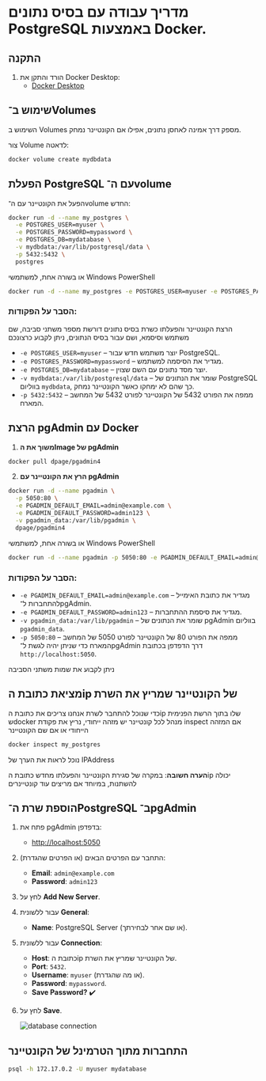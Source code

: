 # מדריך עבודה עם בסיס נתונים PostgreSQL באמצעות Docker.


## התקנה

1. הורד והתקן את Docker Desktop:
   - [Docker Desktop](https://www.docker.com/)

## שימוש ב־Volumes
השימוש ב Volumes מספק דרך אמינה לאחסן נתונים, אפילו אם הקונטיינר נמחק.


צור Volume לדאטה:

```bash
docker volume create mydbdata
```

## הפעלת PostgreSQL עם ה־volume

הפעל את הקונטיינר עם ה־volume החדש:

```bash
docker run -d --name my_postgres \
  -e POSTGRES_USER=myuser \
  -e POSTGRES_PASSWORD=mypassword \
  -e POSTGRES_DB=mydatabase \
  -v mydbdata:/var/lib/postgresql/data \
  -p 5432:5432 \
  postgres
```
או בשורה אחת, למשתמשי Windows PowerShell 

```bash
docker run -d --name my_postgres -e POSTGRES_USER=myuser -e POSTGRES_PASSWORD=mypassword -e POSTGRES_DB=mydatabase -v mydbdata:/var/lib/postgresql/data -p 5432:5432 postgres
```
### הסבר על הפקודות:

הרצת הקונטיינר והפעלתו כשרת בסיס נתונים דורשת מספר משתני סביבה, שם משתמש וסיסמא, ושם עבור בסיס הנתונים, ניתן לקבוע כרצונכם

- `-e POSTGRES_USER=myuser` – יוצר משתמש חדש עבור PostgreSQL.
- `-e POSTGRES_PASSWORD=mypassword` – מגדיר את הסיסמה למשתמש.
- `-e POSTGRES_DB=mydatabase` – יוצר מסד נתונים עם השם שצוין.
- `-v mydbdata:/var/lib/postgresql/data` – שומר את הנתונים של PostgreSQL בווליום `mydbdata`, כך שהם לא ימחקו כאשר הקונטיינר נמחק.
- `-p 5432:5432` – ממפה את הפורט 5432 של הקונטיינר לפורט 5432 של המחשב המארח.



## הרצת pgAdmin עם Docker

1. **משוך את הImage של pgAdmin**

```bash
docker pull dpage/pgadmin4
```

2. **הרץ את הקונטיינר עם pgAdmin**

```bash
docker run -d --name pgadmin \
  -p 5050:80 \
  -e PGADMIN_DEFAULT_EMAIL=admin@example.com \
  -e PGADMIN_DEFAULT_PASSWORD=admin123 \
  -v pgadmin_data:/var/lib/pgadmin \
  dpage/pgadmin4
```

או בשורה אחת, למשתמשי Windows PowerShell 

```bash
docker run -d --name pgadmin -p 5050:80 -e PGADMIN_DEFAULT_EMAIL=admin@example.com -e PGADMIN_DEFAULT_PASSWORD=admin123 -v pgadmin_data:/var/lib/pgadmin dpage/pgadmin4
```

### הסבר על הפקודות:

- `-e PGADMIN_DEFAULT_EMAIL=admin@example.com` – מגדיר את כתובת האימייל להתחברות ל־pgAdmin.
- `-e PGADMIN_DEFAULT_PASSWORD=admin123` – מגדיר את סיסמת ההתחברות.
- `-v pgadmin_data:/var/lib/pgadmin` – שומר את הנתונים של pgAdmin בווליום `pgadmin_data`.
- `-p 5050:80` – ממפה את הפורט 80 של הקונטיינר לפורט 5050 של המחשב המארח כדי שניתן יהיה לגשת ל־pgAdmin דרך הדפדפן בכתובת `http://localhost:5050`.

ניתן לקבוע את שמות משתני הסביבה

## מציאת כתובת הip של הקונטיינר שמריץ את השרת

כדי שנוכל להתחבר לשרת אנחנו צריכים את כתובת הip שלו בתוך הרשת הפנימית שdocker מנהל
לכל קונטיינר יש מזהה ייחודי, נריץ את פקודת inspect אם המזהה הייחודי או אם שם הקונטיינר

```bash
docker inspect my_postgres
```
נוכל לראות את הערך של IPAddress

**הערה חשובה**: במקרה של סגירת הקונטיינר והפעלתו מחדש כתובת הip יכולה להשתנות, במיוחד אם מריצים עוד קונטיינרים

## הוספת שרת ה־PostgreSQL ב־pgAdmin

1. פתח את pgAdmin בדפדפן:

   - [http://localhost:5050](http://localhost:5050)

2. התחבר עם הפרטים הבאים (או הפרטים שהגדרת):

   - **Email**: `admin@example.com`
   - **Password**: `admin123`

3. לחץ על **Add New Server**.

4. עבור ללשונית **General**:

   - **Name**: PostgreSQL Server (או שם אחר לבחירתך).

5. עבור ללשונית **Connection**:

   - **Host**: כתובת הip של הקונטיינר שמריץ את השרת.
   - **Port**: `5432`.
   - **Username**: `myuser` (או מה שהגדרת).
   - **Password**: `mypassword`.
   - **Save Password?** ✔️

6. לחץ על **Save**.

   ![database connection](https://github.com/yair-go/docker-postgres-tutorial/blob/main/images/database%20connection.png)


## התחברות מתוך הטרמינל של הקונטיינר

```bash
psql -h 172.17.0.2 -U myuser mydatabase 
```

